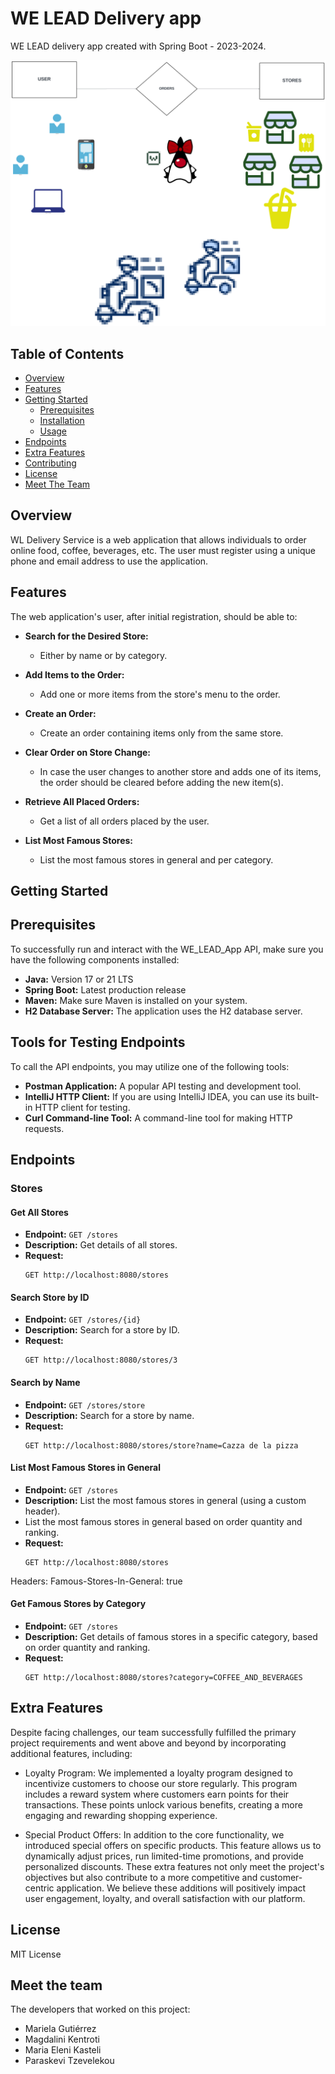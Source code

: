 # WE LEAD Delivery app

WE LEAD delivery app created with Spring Boot - 2023-2024.

![Project Image](imgs/DELIVERYAPP(lines).png)

## Table of Contents
- [Overview](#overview)
- [Features](#features)
- [Getting Started](#getting-started)
    - [Prerequisites](#prerequisites)
    - [Installation](#installation)
    - [Usage](#usage)
- [Endpoints](#endpoints)
- [Extra Features](#extra-features)
- [Contributing](#contributing)
- [License](#license)
- [Meet The Team](#meet-the-team)
  

## Overview

WL Delivery Service is a web application that allows individuals to order online food, coffee, beverages,
etc. The user must register using a unique phone and email address to use the application.
## Features


The web application's user, after initial registration, should be able to:

- **Search for the Desired Store:**
  - Either by name or by category.

- **Add Items to the Order:**
  - Add one or more items from the store's menu to the order.

- **Create an Order:**
  - Create an order containing items only from the same store.

- **Clear Order on Store Change:**
  - In case the user changes to another store and adds one of its items, the order should be cleared before adding the new item(s).

- **Retrieve All Placed Orders:**
  - Get a list of all orders placed by the user.

- **List Most Famous Stores:**
  - List the most famous stores in general and per category.

## Getting Started

## Prerequisites

To successfully run and interact with the WE_LEAD_App API, make sure you have the following components installed:

- **Java:** Version 17 or 21 LTS
- **Spring Boot:** Latest production release
- **Maven:** Make sure Maven is installed on your system.
- **H2 Database Server:** The application uses the H2 database server.

## Tools for Testing Endpoints

To call the API endpoints, you may utilize one of the following tools:

- **Postman Application:** A popular API testing and development tool.
- **IntelliJ HTTP Client:** If you are using IntelliJ IDEA, you can use its built-in HTTP client for testing.
- **Curl Command-line Tool:** A command-line tool for making HTTP requests.


## Endpoints

### Stores

#### Get All Stores

- **Endpoint:** `GET /stores`
- **Description:** Get details of all stores.
- **Request:**
  ```http
  GET http://localhost:8080/stores

#### Search Store by ID

- **Endpoint:** `GET /stores/{id}`
- **Description:** Search for a store by ID.
- **Request:**
  ```http
  GET http://localhost:8080/stores/3
  
#### Search by Name

- **Endpoint:** `GET /stores/store`
- **Description:** Search for a store by name.
- **Request:**
  ```http
  GET http://localhost:8080/stores/store?name=Cazza de la pizza

#### List Most Famous Stores in General

- **Endpoint:** `GET /stores`
- **Description:** List the most famous stores in general (using a custom header).
- List the most famous stores in general based on order quantity and ranking.
- **Request:**
  ```http
  GET http://localhost:8080/stores
Headers:
Famous-Stores-In-General: true

#### Get Famous Stores by Category

- **Endpoint:** `GET /stores`
- **Description:** Get details of famous stores in a specific category, based on order quantity and ranking.
- **Request:**
  ```http
  GET http://localhost:8080/stores?category=COFFEE_AND_BEVERAGES

## Extra Features

Despite facing challenges, our team successfully fulfilled the primary project requirements and went above and beyond by incorporating additional features, including:

- Loyalty Program: We implemented a loyalty program designed to incentivize customers to choose our store regularly. This program includes a reward system where customers earn points for their transactions. These points unlock various benefits, creating a more engaging and rewarding shopping experience.
  
- Special Product Offers: In addition to the core functionality, we introduced special offers on specific products. This feature allows us to dynamically adjust prices, run limited-time promotions, and provide personalized discounts. 
These extra features not only meet the project's objectives but also contribute to a more competitive and customer-centric application. We believe these additions will positively impact user engagement, loyalty, and overall satisfaction with our platform.

## License

MIT License

## Meet the team

The developers that worked on this project:
- Mariela Gutiérrez
- Magdalini Kentroti
- Maria Eleni Kasteli
- Paraskevi Tzevelekou
